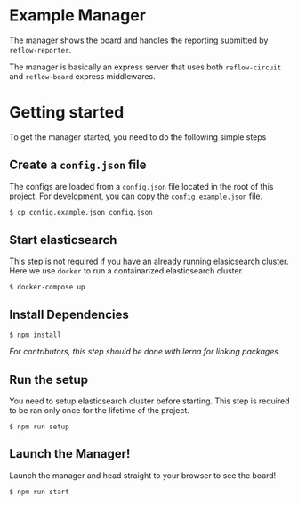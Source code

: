 # Example Manager

The manager shows the board and handles the reporting submitted
by `reflow-reporter`.

The manager is basically an express server that uses both `reflow-circuit`
and `reflow-board` express middlewares.

# Getting started
To get the manager started, you need to do the following simple steps

## Create a `config.json` file

The configs are loaded from a `config.json` file located in the root of this
project. For development, you can copy the `config.example.json` file.

```sh
$ cp config.example.json config.json
```


## Start elasticsearch
This step is not required if you have an already running elasicsearch cluster.
Here we use `docker` to run a containarized elasticsearch cluster.

```
$ docker-compose up
```

## Install Dependencies

```
$ npm install
```

_For contributors, this step should be done with lerna for linking packages._

## Run the setup

You need to setup elasticsearch cluster before starting. This step is required
to be ran only once for the lifetime of the project.

```
$ npm run setup
```

## Launch the Manager!

Launch the manager and head straight to your browser to see the board!

```
$ npm run start
```
